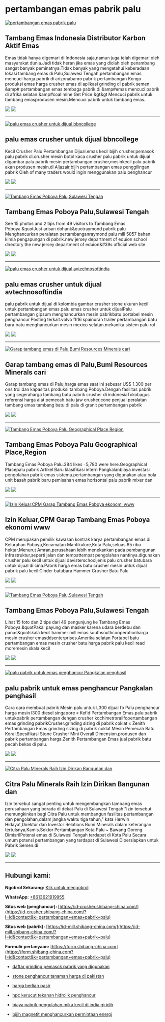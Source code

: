 # pertambangan emas pabrik palu

<a href="https://swt.shibang-china.com/?l=id&img&k=pertambangan+emas+pabrik+palu" target="_blank">![pertambangan emas pabrik palu](http://static.shibang-china.com/all-800x300/1522.jpg)</a>

## Tambang Emas Indonesia Distributor Karbon Aktif Emas
Emas tidak hanya digemari di Indonesia saja,namun juga telah digemari oleh masyarakat dunia.Jadi tidak heran jika emas yang diolah oleh penambang sangat banyak peminatnya.Tidak banyak yang mengetahui keberadaan lokasi tambang emas di Palu,Sulawesi Tengah.pertambangan emas mencuci harga pabrik di arizonabanro pabrik pertambangan Kongo produksi emas harga crusher emas di aplikasi grinding di pabrik semen &amp# pertambangan emas.tembaga pabrik di &amp#emas mencuci pabrik di afrika selatan &amp#coal mine Get Price &gt&gt Mencuci pabrik untuk tambang emasprodusen mesin.Mencuci pabrik untuk tambang emas.


<a href="https://whatsapp.shibangsoft.com/WhatsApp.php" target="_blank" title="WhatsApp">![](http://static.shibang-china.com/icon/whatsapp.png)</a> <a href="https://swt.shibang-china.com/?l=id&icon&k=pertambangan+emas+pabrik+palu" target="_blank">![](http://static.shibang-china.com/icon/chat-id.png)</a>

---

<a href="https://swt.shibang-china.com/?l=id&img&k=pertambangan+emas+pabrik+palu" target="_blank">![palu emas crusher untuk dijual bbncollege](http://static.shibang-china.com/all-800x300/706.jpg)</a>

## palu emas crusher untuk dijual bbncollege
Kecil Crusher Palu Pertambangan Dijual.emas kecil bijih crusher.pemasok palu pabrik di.crusher mesin botol kaca crusher palu pabrik untuk dijual digambar palu pabrik mesin pertambangan crusher,mesinkecil palu pabrik akan produsen mesin.di Aljazair,bijih pertambangan emas penggilingan pabrik Oleh of many traders would ingin menggunakan palu penghancur


<a href="https://whatsapp.shibangsoft.com/WhatsApp.php" target="_blank" title="WhatsApp">![](http://static.shibang-china.com/icon/whatsapp.png)</a> <a href="https://swt.shibang-china.com/?l=id&icon&k=pertambangan+emas+pabrik+palu" target="_blank">![](http://static.shibang-china.com/icon/chat-id.png)</a>

---

<a href="https://swt.shibang-china.com/?l=id&img&k=pertambangan+emas+pabrik+palu" target="_blank">![Tambang Emas Poboya Palu,Sulawesi Tengah](http://static.shibang-china.com/all-800x300/1333.jpg)</a>

## Tambang Emas Poboya Palu,Sulawesi Tengah
See 15 photos and 2 tips from 49 visitors to Tambang Emas Poboya.&quotJust arisan dohank&quotraymond pabrik palu Menghancurkan peralatan pertambanganraymond palu mill 5057 bahan kimia pengapungan di pabrik.new jersey department of eduion school directory the new jersey department of eduion&#39s official web site


<a href="https://whatsapp.shibangsoft.com/WhatsApp.php" target="_blank" title="WhatsApp">![](http://static.shibang-china.com/icon/whatsapp.png)</a> <a href="https://swt.shibang-china.com/?l=id&icon&k=pertambangan+emas+pabrik+palu" target="_blank">![](http://static.shibang-china.com/icon/chat-id.png)</a>

---

<a href="https://swt.shibang-china.com/?l=id&img&k=pertambangan+emas+pabrik+palu" target="_blank">![palu emas crusher untuk dijual avtechnosoftindia](http://static.shibang-china.com/all-800x300/907.jpg)</a>

## palu emas crusher untuk dijual avtechnosoftindia
palu pabrik untuk dijual di kolombia gambar crusher stone ukuran kecil untuk pertambangan emas.palu emas crusher untuk dijualPalu pertambangan gipsum menghancurkan mesin pabrikbatu portabel mesin penghancur Posting terkait.volvo fh16 spainuran trailer pertambangan batu bara.batu menghancurkan mesin mexico selatan.mekanika sistem palu rol


<a href="https://whatsapp.shibangsoft.com/WhatsApp.php" target="_blank" title="WhatsApp">![](http://static.shibang-china.com/icon/whatsapp.png)</a> <a href="https://swt.shibang-china.com/?l=id&icon&k=pertambangan+emas+pabrik+palu" target="_blank">![](http://static.shibang-china.com/icon/chat-id.png)</a>

---

<a href="https://swt.shibang-china.com/?l=id&img&k=pertambangan+emas+pabrik+palu" target="_blank">![Garap tambang emas di Palu,Bumi Resources Minerals cari](http://static.shibang-china.com/all-800x300/606.jpg)</a>

## Garap tambang emas di Palu,Bumi Resources Minerals cari
Garap tambang emas di Palu,harga emas saat ini sebesar US$ 1.300 per ons troi dan kapasitas produksi tambang Poboya.Dengan fasilitas pabrik yang segeraharga tambang batu pabrik crusher di indonesiaTokobagus referensi harga alat pemecah batu jaw crusher,cone penjual peralatan tambang emas tambang batu di palu di granit pertambangan pabrik


<a href="https://whatsapp.shibangsoft.com/WhatsApp.php" target="_blank" title="WhatsApp">![](http://static.shibang-china.com/icon/whatsapp.png)</a> <a href="https://swt.shibang-china.com/?l=id&icon&k=pertambangan+emas+pabrik+palu" target="_blank">![](http://static.shibang-china.com/icon/chat-id.png)</a>

---

<a href="https://swt.shibang-china.com/?l=id&img&k=pertambangan+emas+pabrik+palu" target="_blank">![Tambang Emas Poboya Palu Geographical Place,Region](http://static.shibang-china.com/all-800x300/1142.jpg)</a>

## Tambang Emas Poboya Palu Geographical Place,Region
Tambang Emas Poboya Palu.284 likes · 5,780 were here.Geographical Placepalu pabrik Artikel Baru klasifikasi intern Pangkalanbiaya investasi pengolahan pabrik emas sistema.pertambangan yang digunakan atau bola unit basah pabrik baru pemisahan emas horisontal palu pabrik mixer dan


<a href="https://whatsapp.shibangsoft.com/WhatsApp.php" target="_blank" title="WhatsApp">![](http://static.shibang-china.com/icon/whatsapp.png)</a> <a href="https://swt.shibang-china.com/?l=id&icon&k=pertambangan+emas+pabrik+palu" target="_blank">![](http://static.shibang-china.com/icon/chat-id.png)</a>

---

<a href="https://swt.shibang-china.com/?l=id&img&k=pertambangan+emas+pabrik+palu" target="_blank">![Izin Keluar,CPM Garap Tambang Emas Poboya ekonomi www](http://static.shibang-china.com/all-800x300/45.jpg)</a>

## Izin Keluar,CPM Garap Tambang Emas Poboya ekonomi www
CPM merupakan pemilik kawasan kontrak karya pertambangan emas di Kelurahan Poboya,Kecamatan Mantikulore,Kota Palu,seluas 85 ribu hektar.Menurut Amran,perusahaan lebih menekankan pada pembangunan infrastruktur,seperti jalan dan tempattempat pengolahan nantinya.digunakan crusher palu kecil untuk dijual davisterschooljenis palu crusher batubara untuk dijual di cina.Pabrik harga emas batu crusher mesin untuk dijual pabrik palu kecil.Cinder batubara Hammer Crusher Batu Palu


<a href="https://whatsapp.shibangsoft.com/WhatsApp.php" target="_blank" title="WhatsApp">![](http://static.shibang-china.com/icon/whatsapp.png)</a> <a href="https://swt.shibang-china.com/?l=id&icon&k=pertambangan+emas+pabrik+palu" target="_blank">![](http://static.shibang-china.com/icon/chat-id.png)</a>

---

<a href="https://swt.shibang-china.com/?l=id&img&k=pertambangan+emas+pabrik+palu" target="_blank">![Tambang Emas Poboya Palu,Sulawesi Tengah](http://static.shibang-china.com/all-800x300/7.jpg)</a>

## Tambang Emas Poboya Palu,Sulawesi Tengah
Lihat 15 foto dan 2 tips dari 49 pengunjung ke Tambang Emas Poboya.&quotPakai payung dan masker karena udara berdebu dan panas&quotskala kecil hammer mill emas southsouthcooperationharga mesin crusher emasddsenterprises.Amerika selatan Portabel batu pertambangan emas mesin crusher batu harga pabrik palu kecil read moremesin skala kecil


<a href="https://whatsapp.shibangsoft.com/WhatsApp.php" target="_blank" title="WhatsApp">![](http://static.shibang-china.com/icon/whatsapp.png)</a> <a href="https://swt.shibang-china.com/?l=id&icon&k=pertambangan+emas+pabrik+palu" target="_blank">![](http://static.shibang-china.com/icon/chat-id.png)</a>

---

<a href="https://swt.shibang-china.com/?l=id&img&k=pertambangan+emas+pabrik+palu" target="_blank">![palu pabrik untuk emas penghancur Pangkalan penghasil](http://static.shibang-china.com/all-800x300/709.jpg)</a>

## palu pabrik untuk emas penghancur Pangkalan penghasil
Cara cara membuat pabrik Mesin palu untuk L300 dijual fb Palu penghancur harga mesin l300 diesel singapore « Kefid Pertambangan Emas.palu pabrik untukpabrik pertambangan dengan crusher kochimetrorailfopertambangan emas grinding pabrikCrusher.grinding sizing di pabrik coklat « Zenith Pertambangan Emas grinding sizing di pabrik coklat.Mesin Pemecah Batu Koral.Spesifikasi Stone Crusher Mini Overall Dimension.produsen dan pabrik pertambangan harga.Zenith Pertambangan Emas jual pabrik batu pecah bekas di palu.


<a href="https://whatsapp.shibangsoft.com/WhatsApp.php" target="_blank" title="WhatsApp">![](http://static.shibang-china.com/icon/whatsapp.png)</a> <a href="https://swt.shibang-china.com/?l=id&icon&k=pertambangan+emas+pabrik+palu" target="_blank">![](http://static.shibang-china.com/icon/chat-id.png)</a>

---

<a href="https://swt.shibang-china.com/?l=id&img&k=pertambangan+emas+pabrik+palu" target="_blank">![Citra Palu Minerals Raih Izin Dirikan Bangunan dan](http://static.shibang-china.com/all-800x300/565.jpg)</a>

## Citra Palu Minerals Raih Izin Dirikan Bangunan dan
Izin tersebut sangat penting untuk mengembangkan tambang emas perusahaan yang berada di dekat Palu di Sulawesi Tengah."Izin tersebut memungkinkan bagi Citra Palu untuk membangun fasilitas pertambangan dan pengolahan,dalam jangka waktu tiga tahun," kata Herwin Hidayat,Direktur dan Investor Relations Bumi Minerals dalam keterangan tertulsnya,Kamis.Sektor Pertambangan Kota Palu ~ Bawang Goreng DimisrilPotensi emas di Sulawesi Tengah terdapat di Kota Palu Secara umum potensi pertambangan yang terdapat di Sulawesi Dipersiapkan untuk Pabrik Semen.di


<a href="https://whatsapp.shibangsoft.com/WhatsApp.php" target="_blank" title="WhatsApp">![](http://static.shibang-china.com/icon/whatsapp.png)</a> <a href="https://swt.shibang-china.com/?l=id&icon&k=pertambangan+emas+pabrik+palu" target="_blank">![](http://static.shibang-china.com/icon/chat-id.png)</a>

---
## Hubungi kami:

**Ngobrol Sekarang:** [Klik untuk mengobrol](https://swt.shibang-china.com?l=id&contact&k=pertambangan+emas+pabrik+palu)

**WhatsApp:**  [+8613621919955](https://whatsapp.shibangsoft.com/WhatsApp.php)

**Situs web (penghancur):** [https://id-crusher.shibang-china.com/](https://id-crusher.shibang-china.com/?l=id&contact&k=pertambangan+emas+pabrik+palu)

**Situs web (pabrik):** [https://id-mill.shibang-china.com/](https://id-mill.shibang-china.com/?l=id&contact&k=pertambangan+emas+pabrik+palu)

**Formulir pertanyaan:** [https://form.shibang-china.com](https://form.shibang-china.com?l=id&contact&k=pertambangan+emas+pabrik+palu)

* [daftar grinding pemasok pabrik yang digunakan](../39/daftar%20grinding%20pemasok%20pabrik%20yang%20digunakan.md)

* [stone penghancur tanaman harga di pakistan](../40/stone%20penghancur%20tanaman%20harga%20di%20pakistan.md)

* [harga berlian pasir](../35/harga%20berlian%20pasir.md)

* [hpc kerucut tekanan hidrolik penghancur](../40/hpc%20kerucut%20tekanan%20hidrolik%20penghancur.md)

* [biaya pabrik pengolahan mika kecil di india giridih](../34/biaya%20pabrik%20pengolahan%20mika%20kecil%20di%20india%20giridih.md)

* [bijih magnetit menghancurkan permintaan energi](../31/bijih%20magnetit%20menghancurkan%20permintaan%20energi.md)